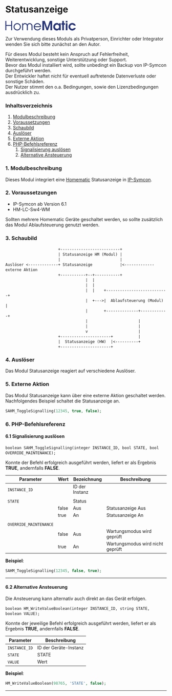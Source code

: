 # Statusanzeige  

[![Image](../imgs/logo-homematic.png)](https://homematic-ip.com/de)

Zur Verwendung dieses Moduls als Privatperson, Einrichter oder Integrator wenden Sie sich bitte zunächst an den Autor.  

Für dieses Modul besteht kein Anspruch auf Fehlerfreiheit, Weiterentwicklung, sonstige Unterstützung oder Support.  
Bevor das Modul installiert wird, sollte unbedingt ein Backup von IP-Symcon durchgeführt werden.  
Der Entwickler haftet nicht für eventuell auftretende Datenverluste oder sonstige Schäden.  
Der Nutzer stimmt den o.a. Bedingungen, sowie den Lizenzbedingungen ausdrücklich zu.  


### Inhaltsverzeichnis

1. [Modulbeschreibung](#1-modulbeschreibung)
2. [Voraussetzungen](#2-voraussetzungen)
3. [Schaubild](#3-schaubild)
4. [Auslöser](#4-auslöser)
5. [Externe Aktion](#5-externe-aktion)
6. [PHP-Befehlsreferenz](#6-php-befehlsreferenz)
   1. [Signalisierung auslösen](#61-signalisierung-auslösen)
   2. [Alternative Ansteuerung](#62-alternative-ansteuerung)

### 1. Modulbeschreibung

Dieses Modul integriert eine [Homematic](https://www.eq-3.de/produkte/homematic.html) Statusanzeige in [IP-Symcon](https://www.symcon.de).  

### 2. Voraussetzungen

- IP-Symcon ab Version 6.1
- HM-LC-Sw4-WM

Sollten mehrere Homematic Geräte geschaltet werden, so sollte zusätzlich das Modul Ablaufsteuerung genutzt werden.

### 3. Schaubild

```
                       +--------------------------+
                       | Statusanzeige HM (Modul) |
                       |                          |
Auslöser <-------------+ Statusanzeige            |<------------- externe Aktion
                       +-----------+--+-----------+
                                   |  |
                                   |  |
                                   |  |    +---------------------------+
                                   |  +--->|  Ablaufsteuerung (Modul)  |
                                   |       +--------------+------------+
                                   |                      |
                                   |                      |
                                   v                      |
                       +----------------------+           |
                       |  Statusanzeige (HW)  |<----------+
                       +----------------------+
```

### 4. Auslöser

Das Modul Statusanzeige reagiert auf verschiedene Auslöser.  

### 5. Externe Aktion

Das Modul Statusanzeige kann über eine externe Aktion geschaltet werden.  
Nachfolgendes Beispiel schaltet die Statusanzeige an.


```php
SAHM_ToggleSignalling(12345, true, false);
```
### 6. PHP-Befehlsreferenz

#### 6.1 Signalisierung auslösen

```text
boolean SAHM_ToggleSignalling(integer INSTANCE_ID, bool STATE, bool OVERRIDE_MAINTENANCE);
```

Konnte der Befehl erfolgreich ausgeführt werden, liefert er als Ergebnis **TRUE**, andernfalls **FALSE**.

| Parameter              | Wert       | Bezeichnung    | Beschreibung                     |
|------------------------|------------|----------------|----------------------------------|
| `INSTANCE_ID`          |            | ID der Instanz |                                  |
|                        |            |                |                                  |
| `STATE`                |            | Status         |                                  |
|                        | false      | Aus            | Statusanzeige Aus                |
|                        | true       | An             | Statusanzeige An                 |
|                        |            |                |                                  |
| `OVERRIDE_MAINTENANCE` |            |                |                                  |
|                        | false      | Aus            | Wartungsmodus wird geprüft       |
|                        | true       | An             | Wartungsmodus wird nicht geprüft |

**Beispiel**:
```php
SAHM_ToggleSignalling(12345, false, true);
```

---

#### 6.2 Alternative Ansteuerung

Die Ansteuerung kann alternativ auch direkt an das Gerät erfolgen.

```text
boolean HM_WriteValueBoolean(integer INSTANCE_ID, string STATE, boolean VALUE); 
```
Konnte der jeweilige Befehl erfolgreich ausgeführt werden, liefert er als Ergebnis **TRUE**, andernfalls **FALSE**.

| Parameter        | Beschreibung          |
|------------------|-----------------------|
| `INSTANCE_ID`    | ID der Geräte-Instanz |
| `STATE`          | STATE                 |
| `VALUE`          | Wert                  |

**Beispiel**:
```php
HM_WriteValueBoolean(98765, 'STATE', false);
```

---